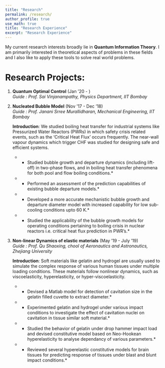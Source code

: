 ```yaml
---
title: "Research"
permalink: /research/
author_profile: true
use_math: true
title: "Research Experience"
excerpt: "Research Experience"
---
```


My current research interests broadly lie in **Quantum Information Theory**. I am primarily interested in theoretical aspects of problems in these fields and I also like to apply these tools to solve real world problems.


Research Projects:
===
1.  **Quantum Optimal Control** (Jan ’20 - ) <br/>
    *Guide : Prof. Sai Vinjanampathy, Physics Department, IIT Bombay* <br/>



2. **Nucleated Bubble Model** (Nov ’17 - Dec ’18) <br/>
    *Guide : Prof. Janani Srree Murallidharan, Mechanical Engineering, IIT Bombay* <br/>

    **Introduction**: We studied boiling heat transfer for industrial systems like Pressurized Water Reactors (PWRs) in which safety crisis related events, such as the ‘Critical Heat Flux’ occurs frequently. The near-wall vapour dynamics which trigger CHF was studied for designing safe and efficient systems.<br/>

    * - Studied bubble growth and departure dynamics (including lift-off) in two-phase flows, and in boiling heat transfer phenomena for both pool and flow boiling conditions.*<br/>
    * - Performed an assessment of the prediction capabilities of existing bubble departure models.*<br/>
    * - Developed a more accurate mechanistic bubble growth and departure diameter model with
increased capability for low sub-cooling conditions upto 60 K.*<br/>
    * - Studied the applicability of the bubble growth models for operating conditions pertaining to boiling
crisis in nuclear reactors i.e. critical heat flux prediction in PWR’s.*<br/>

3.  **Non-linear Dynamics of elastic materials** (May ’19 - July ’19) <br/>
    *Guide : Prof. Qu Shaoxing, chool of Aeronautics and Astronautics, Zhejiang University* <br/>

    **Introduction**: Soft materials like gelatin and hydrogel are usually used to simulate the complex response of various human tissues under multiple loading conditions. These materials follow nonlinear dynamics, such as viscoelasticity, hyperelasticity, or hyper-viscoelasticity.<br/>

    * - Devised a Matlab model for detection of cavitation size in the gelatin filled cuvette to extract diameter.*<br/>
    * - Experimented gelatin and hydrogel under various impact conditions to investigate the effect of cavitation nuclei on cavitation in tissue similar soft material.*<br/>
    * - Studied the behavior of gelatin under drop hammer impact load and devised constitutive model based on Neo-Hookean hyperelasticity to analyse dependancy of various parameters.*<br/>
    * - Reviewed several hyperelastic constitutive models for brain tissues for predicting response of tissues under blast and blunt impact conditions.*<br/>


	